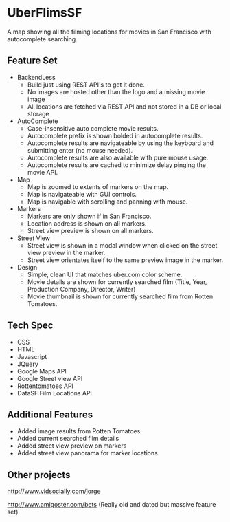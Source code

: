 UberFlimsSF
==========
A map showing all the filming locations for movies in San Francisco with autocomplete searching. 

Feature Set
-----------
- BackendLess
  - Build just using REST API's to get it done.
  - No images are hosted other than the logo and a missing movie image
  - All locations are fetched via REST API and not stored in a DB or local storage
- AutoComplete
  - Case-insensitive auto complete movie results.
  - Autocomplete prefix is shown bolded in autocomplete results.
  - Autocomplete results are navigateable by using the keyboard and submitting enter (no mouse needed).
  - Autocomplete results are also available with pure mouse usage.
  - Autocomplete results are cached to minimize delay pinging the movie API.
- Map
  - Map is zoomed to extents of markers on the map. 
  - Map is navigateable with GUI controls.
  - Map is navigable with scrolling and panning with mouse.
- Markers
  - Markers are only shown if in San Francisco.
  - Location address is shown on all markers.
  - Street view preview is shown on all markers.
- Street View
  - Street view is shown in a modal window when clicked on the street view preview in the marker.
  - Street view orientates itself to the same preview image in the marker.
- Design 
  - Simple, clean UI that matches uber.com color scheme.  
  - Movie details are shown for currently searched film (Title, Year, Production Company, Director, Writer)
  - Movie thumbnail is shown for currently searched film from Rotten Tomatoes.

Tech Spec
---------
- CSS
- HTML
- Javascript
- JQuery
- Google Maps API
- Google Street view API
- Rottentomatoes API
- DataSF Film Locations API

Additional Features
-------------------
- Added image results from Rotten Tomatoes.
- Added current searched film details 
- Added street view preview on markers
- Added street view panorama for marker locations.

Other projects
------------------
http://www.vidsocially.com/jorge

http://www.amigoster.com/bets (Really old and dated but massive feature set) 


